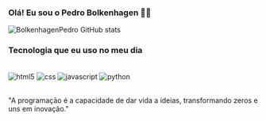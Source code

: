 
### Olá! Eu sou o Pedro Bolkenhagen 👋🏻

![BolkenhagenPedro GitHub stats](https://github-readme-stats.vercel.app/api?username=BolkenhagenPedro&show_icons=true&theme=onedark)

### Tecnologia que eu uso no meu dia

<div style="display> inline_block"><br/>
    <img align="center" alt="html5" src="https://img.shields.io/badge/HTML5-E34F26?style=for-the-badge&logo=html5&logoColor=white">
    <img align="center" alt="css" src="https://img.shields.io/badge/CSS3-1572B6?style=for-the-badge&logo=css3&logoColor=white">
    <img align="center" alt="javascript" src="https://img.shields.io/badge/JavaScript-F7DF1E?style=for-the-badge&logo=javascript&logoColor=black">
    <img align="center" alt="python" src="https://img.shields.io/badge/Python-14354C?style=for-the-badge&logo=python&logoColor=white">
</div><br/>

"A programação é a capacidade de dar vida a ideias, transformando zeros e uns em inovação."
